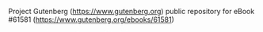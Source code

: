 Project Gutenberg (https://www.gutenberg.org) public repository for eBook #61581 (https://www.gutenberg.org/ebooks/61581)
